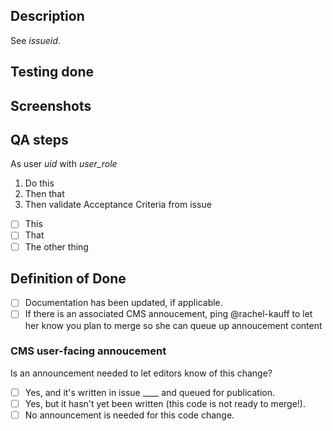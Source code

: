 ## Description

See _issueid_. 

## Testing done


## Screenshots


## QA steps

As user _uid_ with _user_role_
1. Do this
1. Then that
1. Then validate Acceptance Criteria from issue
- [ ] This
- [ ] That
- [ ] The other thing

## Definition of Done
- [ ] Documentation has been updated, if applicable.
- [ ] If there is an associated CMS annoucement, ping @rachel-kauff to let her know you plan to merge so she can queue up annoucement content

### CMS user-facing annoucement

Is an announcement needed to let editors know of this change? 
- [ ] Yes, and it's written in issue ____ and queued for publication.
- [ ] Yes, but it hasn't yet been written (this code is not ready to merge!).
- [ ] No announcement is needed for this code change. 
